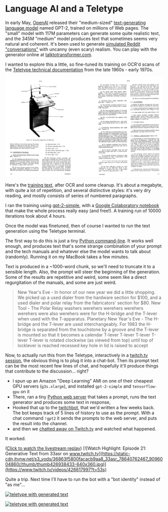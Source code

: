 # Language AI and a Teletype

In early May, [OpenAI](https://openai.com/) released their "medium-sized" [text-generating language model](https://openai.com/blog/better-language-models/) named GPT-2, trained on millions of Web pages.
The "small" model with 117M parameters can generate some quite realistic text, and the 345M "medium" model produces text that sometimes seems very natural and coherent.
It's been used to generate [simulated Reddit "conversations"](https://www.reddit.com/r/slatestarcodex/comments/bo26lv/simulated_culture_war_roundup_thread_using_gpt2/) with uncanny (even scary) realism.
You can play with the generator online at [talktotransformer.com](https://talktotransformer.com).

I wanted to explore this a little, so fine-tuned its training on OCR'd scans of the [Teletype technical documentation](https://github.com/hughpyle/ASR33/tree/master/doc) from the late 1960s - early 1970s.

[![technical bulletin 273B](../pix/bulletin_273b.png)](https://archive.org/details/bitsavers_teletype2763_23812591/page/n11)

Here's the [training text](https://raw.githubusercontent.com/hughpyle/ASR33/master/gpt2/training.txt), after OCR and some cleanup.
It's about a megabyte, with quite a lot of repetition, and several distinctive styles: it's very dry reading, and mostly consists of
series of numbered paragraphs.

I ran the training using [gpt-2-simple](https://github.com/minimaxir/gpt-2-simple), with 
a [Google Colaboratory notebook](https://colab.research.google.com/drive/1VLG8e7YSEwypxU-noRNhsv5dW4NfTGce)
that make the whole process really easy (and free!).  A training run of 10000 iterations took about 4 hours.


Once the model was finetuned, then of course I wanted to run the text generation using the Teletype terminal.

The first way to do this is just a tiny [Python command-line](https://github.com/hughpyle/ASR33/blob/master/gpt2/gen.py).
It works well enough, and produces text that's some strange combination of your prompt and the tech manuals and
whatever else the model wants to talk about (randomly).  Running it on my MacBook takes a few minutes.

Text is produced in a ~1000-word chunk, so we'll need to truncate it to a sensible length.  Also, the prompt will steer the beginning of the generation.
Some of the results are repetitive and weird, some seem like a direct regurgitation of the manuals, and some are just weird.

> New Year's Eve - In honor of our new year we did a little shopping. We picked up a used dialer from the hardware section for $100, and a used dialer and polar relay from the fabricators' section for $80.
> New Tool - The Polar Relay washers werehers werehers werehers werehers were also werehers were for the H-bridge and the T-lever when used with the T-apparatus. 
> Planetary New Year's Eve - The H-bridge and the T-lever are used interchangeably. For 1983 the H-bridge is separated from the touchstone by a groove and the T-lever is mounted so that it becomes a calendar T-lever T-lever T-lever T-lever T-lever is rotated clockwise (as viewed from top) until top of locklever is reached recessed key hole in lid is raised to accept


Now, to actually run this from the Teletype, interactively in a [twitch.tv session](https://twitch.tv/33asr), the obvious thing is to plug it into a chat-bot.  Then its prompt text can be the most recent few lines of chat,
and hopefully it'll produce things that contribute to the discussion... right?

* I spun up an Amazon "Deep Learning" AMI on one of their cheapest GPU servers (`g3s.xlarge`), and installed `gpt-2-simple` and `tensorflow-gpu` on it
* There, ran a tiny [Python web server](https://github.com/hughpyle/ASR33/blob/master/gpt2/web.py) that takes a prompt, runs the text generator and produces some text in response,
* Hooked that up to the [twitchbot](https://github.com/hughpyle/ASR33/blob/master/bin/twitchbot), that we'd written a few weeks back.  The bot keeps track of 5 lines of history to use as the prompt.  With a chat command `!gpt2` it sends the prompts to the web server, and puts the result into the channel.
* and then we [chatted away on Twitch.tv](https://www.twitch.tv/videos/426617997) and watched what happened.

It worked.

([Click to watch the livestream replay](https://www.twitch.tv/videos/426617997?t=53s))
[![Watch Highlight: Episode 21: Generative Text from 33asr on www.twitch.tv](https://static-cdn.jtvnw.net/s3_vods/36863f5800facacb9aa8_33asr_78640762467_9096004860//thumb/thumb426938433-640x360.jpg)](https://www.twitch.tv/videos/426617997?t=53s)

Quite a trip.  Next time I'll have to run the bot with a "bot identity" instead of "as me"...

[![teletype with generated text](https://pbs.twimg.com/media/D64HeJIWkAIuiaq.jpg)](https://twitter.com/33asr/status/1129848776657723393)

[![teletype with generated text](https://pbs.twimg.com/media/D64QvkcWwAE2lDW.jpg)](https://twitter.com/33asr/status/1129858972419330049) 